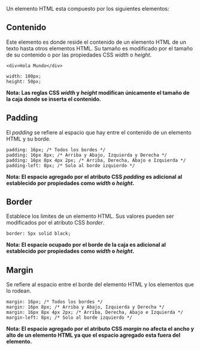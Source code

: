 Un elemento HTML esta compuesto por los siguientes elementos:
## Contenido

Este elemento es donde reside el contenido de un elemento HTML de un texto hasta otros elementos HTML. Su tamaño es modificado por el tamaño de su contenido o por las propiedades CSS *width* o *height*.

```
<div>Hola Mundo</div>
```

```
width: 100px;
height: 50px;
```

**Nota: Las reglas CSS *width* y *height* modifican únicamente el tamaño de la caja donde se inserta el contenido.**
## Padding

El *padding* se refiere al espacio que hay entre el contenido de un elemento HTML y su borde.

```
padding: 16px; /* Todos los bordes */
padding: 16px 8px; /* Arriba y Abajo, Izquierda y Derecha */
padding: 16px 8px 4px 2px; /* Arriba, Derecha, Abajo e Izquierda */
padding-left: 8px; /* Solo al borde izquierdo */
```

**Nota: El espacio agregado por el atributo CSS *padding* es adicional al establecido por propiedades como *width* o *height*.**
## Border

Establece los limites de un elemento HTML. Sus valores pueden ser modificados por el atributo CSS *border*.

```
border: 5px solid black;
```

**Nota: El espacio ocupado por el borde de la caja es adicional al establecido por propiedades como *width* o *height*.**
## Margin

Se refiere al espacio entre el borde del elemento HTML y los elementos que lo rodean.

```
margin: 16px; /* Todos los bordes */
margin: 16px 8px; /* Arriba y Abajo, Izquierda y Derecha */
margin: 16px 8px 4px 2px; /* Arriba, Derecha, Abajo e Izquierda */
margin-left: 8px; /* Solo al borde izquierdo */
```

**Nota: El espacio agregado por el atributo CSS *margin* no afecta el ancho y alto de un elemento HTML ya que el espacio agregado esta fuera del elemento.**